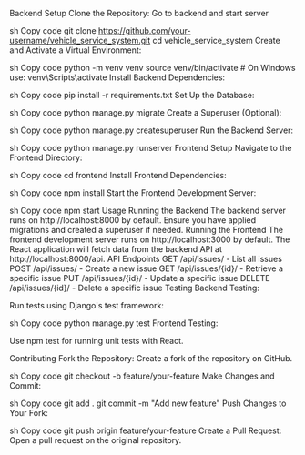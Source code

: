 Backend Setup
Clone the Repository:
Go to backend and start server

sh
Copy code
git clone https://github.com/your-username/vehicle_service_system.git
cd vehicle_service_system
Create and Activate a Virtual Environment:

sh
Copy code
python -m venv venv
source venv/bin/activate  # On Windows use: venv\Scripts\activate
Install Backend Dependencies:

sh
Copy code
pip install -r requirements.txt
Set Up the Database:

sh
Copy code
python manage.py migrate
Create a Superuser (Optional):

sh
Copy code
python manage.py createsuperuser
Run the Backend Server:

sh
Copy code
python manage.py runserver
Frontend Setup
Navigate to the Frontend Directory:

sh
Copy code
cd frontend
Install Frontend Dependencies:

sh
Copy code
npm install
Start the Frontend Development Server:

sh
Copy code
npm start
Usage
Running the Backend
The backend server runs on http://localhost:8000 by default.
Ensure you have applied migrations and created a superuser if needed.
Running the Frontend
The frontend development server runs on http://localhost:3000 by default.
The React application will fetch data from the backend API at http://localhost:8000/api.
API Endpoints
GET /api/issues/ - List all issues
POST /api/issues/ - Create a new issue
GET /api/issues/{id}/ - Retrieve a specific issue
PUT /api/issues/{id}/ - Update a specific issue
DELETE /api/issues/{id}/ - Delete a specific issue
Testing
Backend Testing:

Run tests using Django's test framework:

sh
Copy code
python manage.py test
Frontend Testing:

Use npm test for running unit tests with React.

Contributing
Fork the Repository: Create a fork of the repository on GitHub.



sh
Copy code
git checkout -b feature/your-feature
Make Changes and Commit:

sh
Copy code
git add .
git commit -m "Add new feature"
Push Changes to Your Fork:

sh
Copy code
git push origin feature/your-feature
Create a Pull Request: Open a pull request on the original repository.
